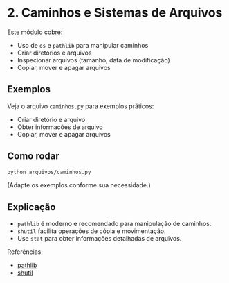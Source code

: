 # 2. Caminhos e Sistemas de Arquivos

Este módulo cobre:
- Uso de `os` e `pathlib` para manipular caminhos
- Criar diretórios e arquivos
- Inspecionar arquivos (tamanho, data de modificação)
- Copiar, mover e apagar arquivos

## Exemplos
Veja o arquivo `caminhos.py` para exemplos práticos:
- Criar diretório e arquivo
- Obter informações de arquivo
- Copiar, mover e apagar arquivos

## Como rodar
```bash
python arquivos/caminhos.py
```
(Adapte os exemplos conforme sua necessidade.)

## Explicação
- `pathlib` é moderno e recomendado para manipulação de caminhos.
- `shutil` facilita operações de cópia e movimentação.
- Use `stat` para obter informações detalhadas de arquivos.

Referências:
- [pathlib](https://docs.python.org/3/library/pathlib.html)
- [shutil](https://docs.python.org/3/library/shutil.html)
